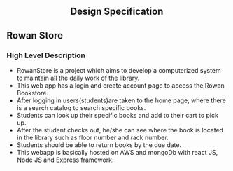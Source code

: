 <h2 id=<span style="text-align:center;">Design Specification</span></h2>

## Rowan Store
### High Level Description

* RowanStore is a project which aims to develop a computerized system to maintain all the daily work of the library.
* This web app has a login and create account page to access the Rowan Bookstore.
* After logging in users(students)are taken to the home page, where there is a search catalog to search specific books.
* Students can look up their specific books and add to their cart to pick up.
* After the student checks out, he/she can see where the book is located in the library such as floor number and rack number.
* Students should be able to return books by the due date.
* This webapp is basically hosted on AWS and mongoDb with react JS, Node JS and Express framework.

